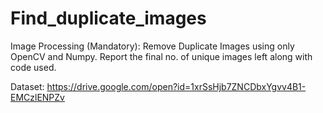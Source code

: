 # Find_duplicate_images

Image Processing (Mandatory): Remove Duplicate Images using only OpenCV and Numpy. Report the final no. of unique images left along with code used.

Dataset: https://drive.google.com/open?id=1xrSsHjb7ZNCDbxYgvv4B1-EMCzlENPZv
